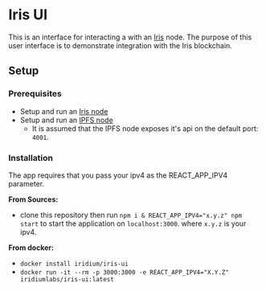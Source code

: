 # Iris UI

This is an interface for interacting a with an [Iris](https://iridium-labs.github.io) node. The purpose of this user interface is to demonstrate integration with the Iris blockchain.

## Setup

### Prerequisites

- Setup and run an [Iris node](https://github.com/iridium-labs/substrate/tree/iris)
- Setup and run an [IPFS node](https://docs.ipfs.io/install/)
  - It is assumed that the IPFS node exposes it's api on the default port: `4001`.

### Installation

The app requires that you pass your ipv4 as the REACT_APP_IPV4 parameter.

**From Sources:**

- clone this repository then run `npm i & REACT_APP_IPV4="x.y.z" npm start` to start the application on `localhost:3000`. where `x.y.z` is your ipv4.

**From docker:**

- `docker install iridium/iris-ui`
- `docker run -it --rm -p 3000:3000 -e REACT_APP_IPV4="X.Y.Z" iridiumlabs/iris-ui:latest`
